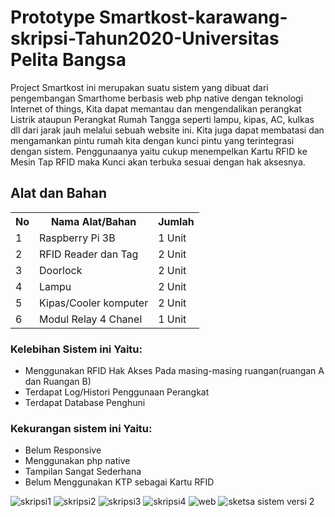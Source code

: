 # Prototype Smartkost-karawang-skripsi-Tahun2020-Universitas Pelita Bangsa

<p>Project Smartkost ini merupakan suatu sistem yang dibuat dari pengembangan Smarthome berbasis web php native dengan teknologi Internet of things, Kita dapat memantau dan mengendalikan perangkat Listrik ataupun Perangkat Rumah Tangga seperti lampu, kipas, AC, kulkas dll dari jarak jauh melalui sebuah website ini. Kita juga dapat membatasi dan mengamankan pintu rumah kita dengan kunci pintu yang terintegrasi dengan sistem. Penggunaanya yaitu cukup menempelkan Kartu RFID ke Mesin Tap RFID maka Kunci akan terbuka sesuai dengan hak aksesnya.</p>
<h2>Alat dan Bahan</h2>

<table>
  <tr>
    <th>No</th>
    <th>Nama Alat/Bahan</th>
    <th>Jumlah</th>
  </tr>
  <tr>
    <td>1</td>
    <td>Raspberry Pi 3B</td>
    <td>1 Unit</td>
  </tr>
  <tr>
    <td>2</td>
    <td>RFID Reader dan Tag</td>
    <td>2 Unit</td>
  </tr>
  <tr>
    <td>3</td>
    <td>Doorlock</td>
    <td>2 Unit</td>
  </tr>
  <tr>
    <td>4</td>
    <td>Lampu</td>
    <td>2 Unit</td>
  </tr>
  <tr>
    <td>5</td>
    <td>Kipas/Cooler komputer</td>
    <td>2 Unit</td>
  </tr>
  <tr>
    <td>6</td>
    <td>Modul Relay 4 Chanel</td>
    <td>1 Unit</td>
  </tr>
</table>

 <h3>Kelebihan Sistem ini Yaitu:</h3>
<ul>
  <li>Menggunakan RFID Hak Akses Pada masing-masing ruangan(ruangan A dan Ruangan B)</li>
  <li>Terdapat Log/Histori Penggunaan Perangkat</li>
  <li>Terdapat Database Penghuni</li>
</ul>
<h3>Kekurangan sistem ini Yaitu:</h3>
<ul>
  <li>Belum Responsive</li>
  <li>Menggunakan php native</li>
  <li>Tampilan Sangat Sederhana</li>
  <li>Belum Menggunakan KTP sebagai Kartu RFID</li>
</ul>

![skripsi1](https://user-images.githubusercontent.com/57047229/138588830-d65f4279-2270-4330-b472-7ebbbd14bc5f.jpg=100x100 )
![skripsi2](https://user-images.githubusercontent.com/57047229/138588833-6b09405d-5c03-4bd7-8879-67bdde645eb0.jpg=250x250)
![skripsi3](https://user-images.githubusercontent.com/57047229/138588835-ba275227-09fe-4b1d-a72e-2745cdb5d880.jpg)
![skripsi4](https://user-images.githubusercontent.com/57047229/138588836-ff3888c1-cd62-430f-8d2f-9850eaafcc47.jpg)
![web](https://user-images.githubusercontent.com/57047229/138589220-e5f36dd4-d2b7-444f-b52a-782dc87d8499.jpg)
![sketsa sistem versi 2](https://user-images.githubusercontent.com/57047229/138588861-7c40a0b3-c7c5-4560-8367-3388f4db5cf8.jpg)


